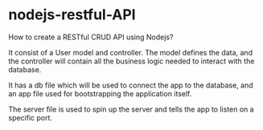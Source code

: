 # nodejs-restful-API
How to create a RESTful CRUD API using Nodejs?

It consist of a User model and controller. The model defines the data, and the controller will contain all the business logic needed to interact with the database.

It has a db file which will be used to connect the app to the database, and an app file used for bootstrapping the application itself.

The server file is used to spin up the server and tells the app to listen on a specific port.
